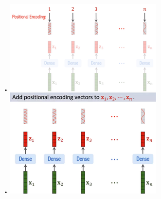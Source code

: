 - ![image.png](../assets/image_1696052995274_0.png)
- ![image.png](../assets/image_1696053024321_0.png)